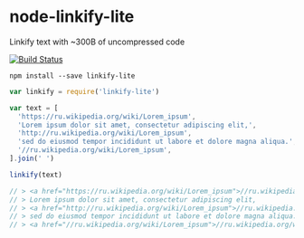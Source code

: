 # node-linkify-lite

Linkify text with ~300B of uncompressed code

[![Build Status](https://travis-ci.org/andre487/node-linkify-lite.svg?branch=master)](https://travis-ci.org/andre487/node-linkify-lite)

```
npm install --save linkify-lite
```

```js
var linkify = require('linkify-lite')

var text = [
  'https://ru.wikipedia.org/wiki/Lorem_ipsum',
  'Lorem ipsum dolor sit amet, consectetur adipiscing elit,',
  'http://ru.wikipedia.org/wiki/Lorem_ipsum',
  'sed do eiusmod tempor incididunt ut labore et dolore magna aliqua.',
  '//ru.wikipedia.org/wiki/Lorem_ipsum',
].join(' ')

linkify(text)

// > <a href="https://ru.wikipedia.org/wiki/Lorem_ipsum">//ru.wikipedia.org/wiki/Lorem_ipsum</a>
// > Lorem ipsum dolor sit amet, consectetur adipiscing elit,
// > <a href="http://ru.wikipedia.org/wiki/Lorem_ipsum">//ru.wikipedia.org/wiki/Lorem_ipsum</a>
// > sed do eiusmod tempor incididunt ut labore et dolore magna aliqua.
// > <a href="//ru.wikipedia.org/wiki/Lorem_ipsum">//ru.wikipedia.org/wiki/Lorem_ipsum</a>
```
